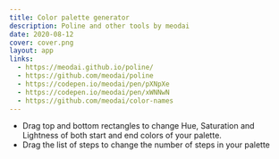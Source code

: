 ```yaml
---
title: Color palette generator
description: Poline and other tools by meodai
date: 2020-08-12
cover: cover.png
layout: app
links:
  - https://meodai.github.io/poline/
  - https://github.com/meodai/poline
  - https://codepen.io/meodai/pen/pXNpXe
  - https://codepen.io/meodai/pen/xWNNwN
  - https://github.com/meodai/color-names
---
```


<client-only>

  <color-palette id="palette" class="max-w-58ch rounded-2xl overflow-hidden" />
  <div class="my-4 max-w-90 transform">
    <save-svg class="" svg="palette" />
  </div>

</client-only>

- Drag top and bottom rectangles to change Hue, Saturation and Lightness of both start and end colors of your palette.
- Drag the list of steps to change the number of steps in your palette
